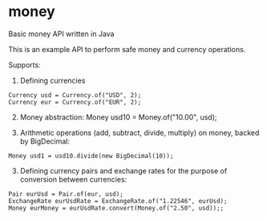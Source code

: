# money
Basic money API written in Java

This is an example API to perform safe money and currency operations.

Supports:
1. Defining currencies
```
Currency usd = Currency.of("USD", 2);
Currency eur = Currency.of("EUR", 2);
```
2. Money abstraction:
Money usd10 = Money.of("10.00", usd);

2. Arithmetic operations (add, subtract, divide, multiply) on money, backed by BigDecimal:
```
Money usd1 = usd10.divide(new BigDecimal(10));
```

3. Defining currency pairs and exchange rates for the purpose of conversion between currencies:
```
Pair eurUsd = Pair.of(eur, usd);
ExchangeRate eurUsdRate = ExchangeRate.of("1.22546", eurUsd);
Money eurMoney = eurUsdRate.convert(Money.of("2.50", usd));;
```